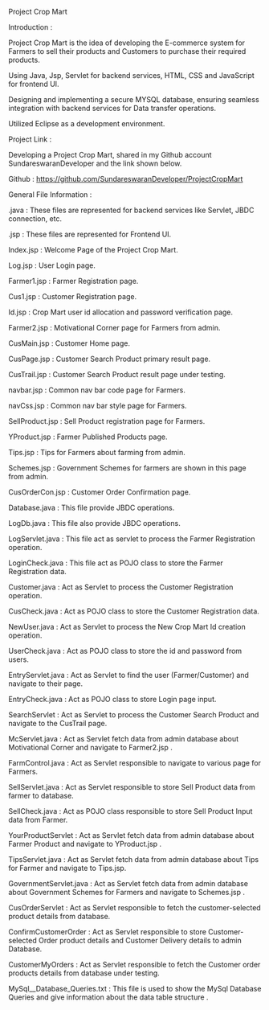 Project Crop Mart 

Introduction :

  Project Crop Mart is the idea of developing the E-commerce system for Farmers to sell their products and Customers to purchase their required products.
  
  Using Java, Jsp, Servlet for backend services, HTML, CSS and JavaScript for frontend UI.
  
  Designing and implementing a secure MYSQL database, ensuring seamless integration with backend services for Data transfer operations.
  
  Utilized Eclipse as a development environment.

Project Link :

  Developing a Project Crop Mart, shared in my Github account SundareswaranDeveloper and the link shown below.
  
  Github : https://github.com/SundareswaranDeveloper/ProjectCropMart

General File Information :

  .java : These files are represented for backend services like Servlet, JBDC connection, etc.
  
  .jsp : These files are represented for Frontend UI.
  
  Index.jsp : Welcome Page of the Project Crop Mart.
  
  Log.jsp :  User Login page.
  
  Farmer1.jsp : Farmer Registration page.
  
  Cus1.jsp : Customer Registration page.
  
  Id.jsp : Crop Mart user id allocation and password verification page.
  
  Farmer2.jsp : Motivational Corner page for Farmers from admin.
  
  CusMain.jsp : Customer Home page.
  
  CusPage.jsp : Customer Search Product primary result page.
  
  CusTrail.jsp : Customer Search Product result page under testing.
  
  navbar.jsp : Common nav bar code page for Farmers.
  
  navCss.jsp : Common nav bar style page for Farmers.
  
  SellProduct.jsp : Sell Product registration page for Farmers.
  
  YProduct.jsp : Farmer Published Products page.
  
  Tips.jsp : Tips for Farmers about farming from admin.
  
  Schemes.jsp : Government Schemes for farmers are shown in this page from admin.
  
  CusOrderCon.jsp : Customer Order Confirmation page.
  
  Database.java : This file provide JBDC operations.
  
  LogDb.java : This file also provide JBDC operations.
  
  LogServlet.java : This file act as servlet to process the Farmer Registration operation.
  
  LoginCheck.java : This file act as POJO class to store the Farmer Registration data.
  
  Customer.java : Act as Servlet to process the Customer Registration operation.
  
  CusCheck.java : Act as POJO class to store the Customer Registration data.
  
  NewUser.java : Act as Servlet to process the New Crop Mart Id creation operation.
  
  UserCheck.java : Act as POJO class to store the id and password from users.
  
  EntryServlet.java : Act as Servlet to find the user  (Farmer/Customer) and navigate to their page.
  
  EntryCheck.java : Act as POJO class to store Login page input.
  
  SearchServlet : Act as Servlet to process the Customer Search Product and navigate to the CusTrail page.
  
  McServlet.java : Act as Servlet fetch data from admin database about Motivational Corner and navigate to Farmer2.jsp .
  
  FarmControl.java : Act as Servlet responsible to navigate to various page for Farmers.
  
  SellServlet.java :   Act as Servlet responsible to store Sell Product data from farmer to database.
  
  SellCheck.java : Act as POJO class responsible to store Sell Product Input data from Farmer.
  
  YourProductServlet :  Act as Servlet fetch data from admin database about Farmer Product and navigate to YProduct.jsp .
  
  TipsServlet.java :  Act as Servlet fetch data from admin database about Tips for Farmer and navigate to Tips.jsp.
  
  GovernmentServlet.java :  Act as Servlet fetch data from admin database about Government Schemes for Farmers and navigate to Schemes.jsp .
  
  CusOrderServlet : Act as Servlet responsible to fetch the customer-selected product details from database.
  
  ConfirmCustomerOrder : Act as Servlet responsible to store Customer-selected Order product details and Customer Delivery details to admin Database.
  
  CustomerMyOrders : Act as Servlet responsible to fetch the Customer order products details from database under testing.
  
  MySql__Database_Queries.txt : This file is used to show the MySql Database Queries and give information about the data table structure .
